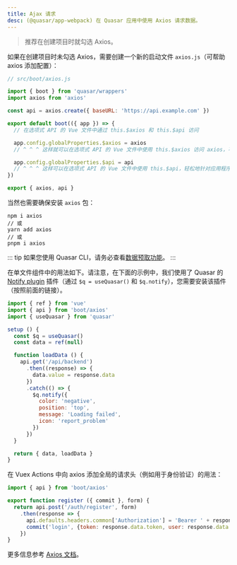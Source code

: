 ```yaml
---
title: Ajax 请求
desc: (@quasar/app-webpack) 在 Quasar 应用中使用 Axios 请求数据。
---
```


> 推荐在创建项目时就勾选 Axios。

如果在创建项目时未勾选 Axios，需要创建一个新的启动文件 `axios.js`（可帮助 axios 添加配置）：

```js
// src/boot/axios.js

import { boot } from 'quasar/wrappers'
import axios from 'axios'

const api = axios.create({ baseURL: 'https://api.example.com' })

export default boot(({ app }) => {
  // 在选项式 API 的 Vue 文件中通过 this.$axios 和 this.$api 访问

  app.config.globalProperties.$axios = axios
  // ^ ^ ^ 这样就可以在选项式 API 的 Vue 文件中使用 this.$axios 访问 axios，不再需要在每个 vue 文件中导入 axios

  app.config.globalProperties.$api = api
  // ^ ^ ^ 这样可以在选项式 API 的 Vue 文件中使用 this.$api，轻松地针对应用程序执行 API 请求
})

export { axios, api }
```

当然也需要确保安装 `axios` 包：

``` shell
npm i axios
// 或
yarn add axios
// 或
pnpm i axios
```

::: tip
如果您使用 Quasar CLI，请务必查看[数据预取功能](/quasar-cli-webpack/prefetch-feature)。
:::

在单文件组件中的用法如下。请注意，在下面的示例中，我们使用了 Quasar 的 [Notify plugin](/quasar-plugins/notify) 插件（通过 `$q = useQuasar()` 和 `$q.notify`），您需要安装该插件（按照前面的链接）。


```js
import { ref } from 'vue'
import { api } from 'boot/axios'
import { useQuasar } from 'quasar'

setup () {
  const $q = useQuasar()
  const data = ref(null)

  function loadData () {
    api.get('/api/backend')
      .then((response) => {
        data.value = response.data
      })
      .catch(() => {
        $q.notify({
          color: 'negative',
          position: 'top',
          message: 'Loading failed',
          icon: 'report_problem'
        })
      })
  }

  return { data, loadData }
}
```

在 Vuex Actions 中向 axios 添加全局的请求头（例如用于身份验证）的用法：

```js
import { api } from 'boot/axios'

export function register ({ commit }, form) {
  return api.post('/auth/register', form)
    .then(response => {
      api.defaults.headers.common['Authorization'] = 'Bearer ' + response.data.token
      commit('login', {token: response.data.token, user: response.data.user})
    })
}
```

更多信息参考 [Axios 文档](https://github.com/axios/axios)。
